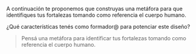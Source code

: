 A continuación te proponemos que construyas una metáfora para que identifiques tus fortalezas tomando como referencia el cuerpo humano.

¿Qué características tenés como formador@ para potenciar este diseño?

> Pensá una metáfora para identificar tus fortalezas tomando como referencia el cuerpo humano.
